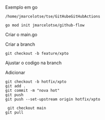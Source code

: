 Exemplo em go

    /home/jmarcelotse/tse/GitHubeGitHubActions

    go mod init jmarcelotse/github-flow

Criar o main.go

Criar a branch

    git checkout -b feature/xpto

Ajustar o codigo na branch

Adicionar

    git checkout -b hotfix/xpto
    git add .
    git commit -m "nova hot"
    git push
    git push --set-upstream origin hotfix/xpto

     git checkout main
    git pull